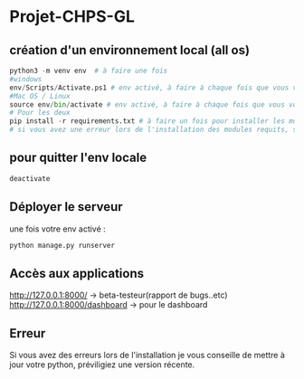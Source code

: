 # Projet-CHPS-GL

## création d'un environnement local (all os)

```python
python3 -m venv env  # à faire une fois
#windows
env/Scripts/Activate.ps1 # env activé, à faire à chaque fois que vous voulez utiliser l'env local
#Mac OS / Linux
source env/bin/activate # env activé, à faire à chaque fois que vous voulez utiliser l'env local
# Pour les deux
pip install -r requirements.txt # à faire un fois pour installer les modules nécessaires
# si vous avez une erreur lors de l'installation des modules requits, suffit de mettre à jour votre python vers une version plus récente
```
## pour quitter l'env locale
```python
deactivate
```
## Déployer le serveur

une fois votre env activé :
```python
python manage.py runserver
```
## Accès aux applications
http://127.0.0.1:8000/ -> beta-testeur(rapport de bugs..etc)
http://127.0.0.1:8000/dashboard -> pour le dashboard

## Erreur
Si vous avez des erreurs lors de l'installation je vous conseille de mettre à jour votre python, préviligiez une version récente.
